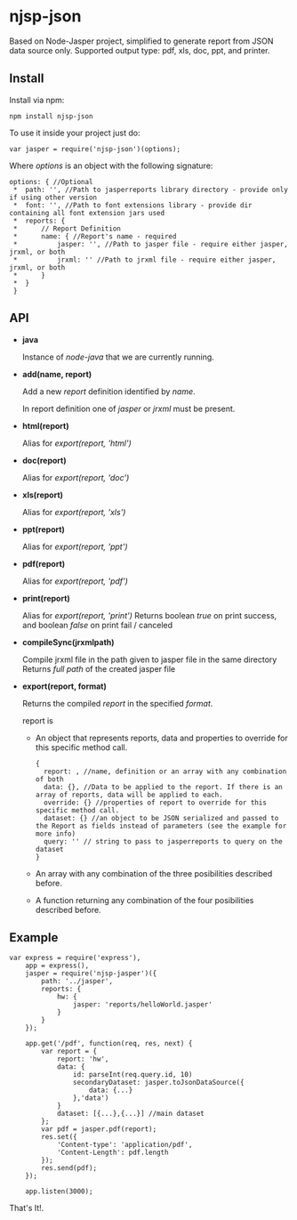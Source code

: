 # njsp-json

Based on Node-Jasper project,
simplified to generate report from JSON data source only.
Supported output type: pdf, xls, doc, ppt, and printer.

## Install

Install via npm:

```
npm install njsp-json
```

To use it inside your project just do:

```
var jasper = require('njsp-json')(options);
```

Where _options_ is an object with the following signature:

```
options: { //Optional
 * 	path: '', //Path to jasperreports library directory - provide only if using other version
 *  font: '', //Path to font extensions library - provide dir containing all font extension jars used
 * 	reports: {
 * 		// Report Definition
 * 		name: { //Report's name - required
 * 			jasper: '', //Path to jasper file - require either jasper, jrxml, or both
 * 			jrxml: '' //Path to jrxml file - require either jasper, jrxml, or both
 * 		}
 * 	}
 }
 ```

## API

* **java**

	Instance of *node-java* that we are currently running.

* **add(name, report)**

  Add a new _report_ definition identified by _name_.

  In report definition one of _jasper_ or _jrxml_ must be present.

* **html(report)**

  Alias for _export(report, 'html')_

* **doc(report)**

  Alias for _export(report, 'doc')_

* **xls(report)**

  Alias for _export(report, 'xls')_

* **ppt(report)**

  Alias for _export(report, 'ppt')_

* **pdf(report)**

  Alias for _export(report, 'pdf')_

* **print(report)**

  Alias for _export(report, 'print')_
  Returns boolean _true_ on print success, and boolean _false_ on print fail / canceled

* **compileSync(jrxmlpath)**

  Compile jrxml file in the path given to jasper file in the same directory
  Returns _full path_ of the created jasper file

* **export(report, format)**

  Returns the compiled _report_ in the specified _format_.

  report is
  * An object that represents reports, data and properties to override for this specific method call.

    ```
    {
      report: , //name, definition or an array with any combination of both
      data: {}, //Data to be applied to the report. If there is an array of reports, data will be applied to each.
      override: {} //properties of report to override for this specific method call.
      dataset: {} //an object to be JSON serialized and passed to the Report as fields instead of parameters (see the example for more info)
	  query: '' // string to pass to jasperreports to query on the dataset
 	}
 	```
  * An array with any combination of the three posibilities described before.

  * A function returning any combination of the four posibilities described before.

## Example

```
var express = require('express'),
	app = express(),
	jasper = require('njsp-jasper')({
		path: '../jasper',
		reports: {
			hw: {
				jasper: 'reports/helloWorld.jasper'
			}
		}
	});

	app.get('/pdf', function(req, res, next) {
		var report = {
			report: 'hw',
			data: {
				id: parseInt(req.query.id, 10)
				secondaryDataset: jasper.toJsonDataSource({
					data: {...}
				},'data')
			}
			dataset: [{...},{...}] //main dataset
		};
		var pdf = jasper.pdf(report);
		res.set({
			'Content-type': 'application/pdf',
			'Content-Length': pdf.length
		});
		res.send(pdf);
	});

	app.listen(3000);
```

That's It!.
